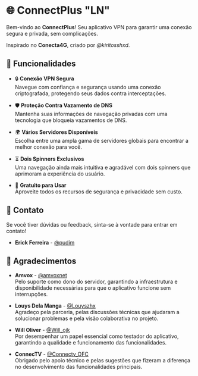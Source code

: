 # 🌐 ConnectPlus "LN"

Bem-vindo ao **ConnectPlus**! Seu aplicativo VPN para garantir uma conexão segura e privada, sem complicações. 

Inspirado no **Conecta4G**, criado por *@kiritosshxd*.

## 🚀 Funcionalidades

- 🔒 **Conexão VPN Segura**  
  Navegue com confiança e segurança usando uma conexão criptografada, protegendo seus dados contra interceptações.

- 🛡️ **Proteção Contra Vazamento de DNS**  
  Mantenha suas informações de navegação privadas com uma tecnologia que bloqueia vazamentos de DNS.

- 🌍 **Vários Servidores Disponíveis**  
  Escolha entre uma ampla gama de servidores globais para encontrar a melhor conexão para você.

- ⏳ **Dois Spinners Exclusivos**  
  Uma navegação ainda mais intuitiva e agradável com dois spinners que aprimoram a experiência do usuário.

- 💸 **Gratuito para Usar**  
  Aproveite todos os recursos de segurança e privacidade sem custo.

## 🔗 Contato

Se você tiver dúvidas ou feedback, sinta-se à vontade para entrar em contato!

- **Erick Ferreira** - [@pudim](https://t.me/pudim)  

## 🙏 Agradecimentos

- **Amvox** - [@amvoxnet](https://t.me/amvoxnet)  
  Pelo suporte como dono do servidor, garantindo a infraestrutura e disponibilidade necessárias para que o aplicativo funcione sem interrupções.

- **Louys Dela Manga** - [@Louyszhx](https://t.me/Louyszhx)  
  Agradeço pela parceria, pelas discussões técnicas que ajudaram a solucionar problemas e pela visão colaborativa no projeto.

- **Will Oliver** - [@Will_ojk](https://t.me/Will_ojk)  
  Por desempenhar um papel essencial como testador do aplicativo, garantindo a qualidade e funcionamento das funcionalidades.

- **ConnecTV** - [@Connectv_OFC](https://t.me/Connectv_OFC)  
  Obrigado pelo apoio técnico e pelas sugestões que fizeram a diferença no desenvolvimento das funcionalidades principais.

